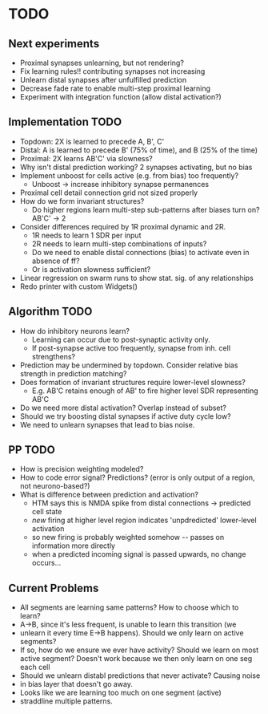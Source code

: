 # TODO

## Next experiments

* Proximal synapses unlearning, but not rendering?
* Fix learning rules!! contributing synapses not increasing
* Unlearn distal synapses after unfulfilled prediction
* Decrease fade rate to enable multi-step proximal learning
* Experiment with integration function (allow distal activation?)

## Implementation TODO

* Topdown: 2X is learned to precede A, B', C'
* Distal: A is learned to precede B' (75% of time), and B (25% of the time)
* Proximal: 2X learns AB'C' via slowness?
* Why isn't distal prediction working? 2 synapses activating, but no bias
* Implement unboost for cells active (e.g. from bias) too frequently?
	- Unboost -> increase inhibitory synapse permanences
* Proximal cell detail connection grid not sized properly
* How do we form invariant structures?
	- Do higher regions learn multi-step sub-patterns after biases turn on? AB'C' -> 2
* Consider differences required by 1R proximal dynamic and 2R.
	- 1R needs to learn 1 SDR per input
	- 2R needs to learn multi-step combinations of inputs?
	- Do we need to enable distal connections (bias) to activate even in absence of ff?
	- Or is activation slowness sufficient?
* Linear regression on swarm runs to show stat. sig. of any relationships
* Redo printer with custom Widgets()

## Algorithm TODO

* How do inhibitory neurons learn?
	- Learning can occur due to post-synaptic activity only.
	- If post-synapse active too frequently, synapse from inh. cell strengthens?
* Prediction may be undermined by topdown. Consider relative bias strength in prediction matching?
* Does formation of invariant structures require lower-level slowness?
	- E.g. AB'C retains enough of AB' to fire higher level SDR representing AB'C
* Do we need more distal activation? Overlap instead of subset?
* Should we try boosting distal synapses if active duty cycle low?
* We need to unlearn synapses that lead to bias noise.

## PP TODO

* How is precision weighting modeled?
* How to code error signal? Predictions? (error is only output of a region, not neurono-based?)
* What is difference between prediction and activation?
	- HTM says this is NMDA spike from distal connections -> predicted cell state
	- *new* firing at higher level region indicates 'unpdredicted' lower-level activation
	- so new firing is probably weighted somehow -- passes on information more directly
	- when a predicted incoming signal is passed upwards, no change occurs...


## Current Problems

* All segments are learning same patterns? How to choose which to learn?
* A->B, since it's less frequent, is unable to learn this transition (we
* unlearn it every time E->B happens). Should we only learn on active segments?
* If so, how do we ensure we ever have activity? Should we learn on most
 active segment? Doesn't work because we then only learn on one seg each cell
* Should we unlearn distabl predictions that never activate? Causing noise
* in bias layer that doesn't go away.
* Looks like we are learning too much on one segment (active)
* straddline multiple patterns.